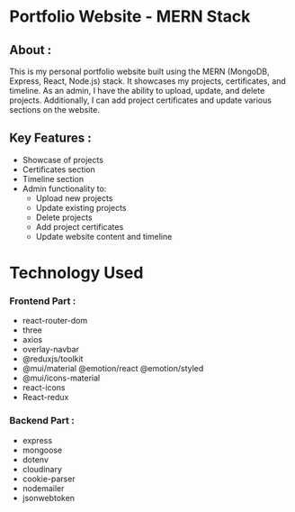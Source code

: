 # Portfolio Website - MERN Stack

## About :
This is my personal portfolio website built using the MERN (MongoDB, Express, React, Node.js) stack. It showcases my projects, certificates, and timeline. As an admin, I have the ability to upload, update, and delete projects. Additionally, I can add project certificates and update various sections on the website.

## Key Features :
* Showcase of projects
* Certificates section
* Timeline section
* Admin functionality to:
     * Upload new projects
     * Update existing projects
     * Delete projects
     * Add project certificates
     * Update website content and timeline

# Technology Used

### Frontend Part :
* react-router-dom 
* three 
* axios
* overlay-navbar 
* @reduxjs/toolkit
* @mui/material @emotion/react @emotion/styled
* @mui/icons-material
* react-icons
* React-redux

### Backend Part :
* express 
* mongoose 
* dotenv 
* cloudinary 
* cookie-parser 
* nodemailer 
* jsonwebtoken